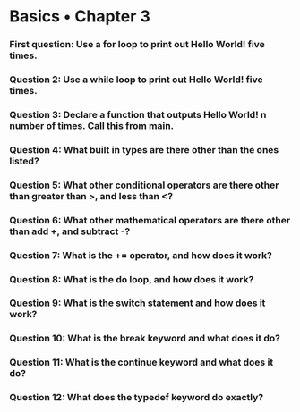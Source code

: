 # Basics • Chapter 3

### First question: Use a for loop to print out Hello World! five times.

### Question 2: Use a while loop to print out Hello World! five times.


### Question 3: Declare a function that outputs Hello World! n number of times. Call this from main.


### Question 4: What built in types are there other than the ones listed?

### Question 5: What other conditional operators are there other than greater than >, and less than <?

### Question 6: What other mathematical operators are there other than add +, and subtract -?

### Question 7: What is the += operator, and how does it work?

### Question 8: What is the do loop, and how does it work?

### Question 9: What is the switch statement and how does it work?

### Question 10: What is the break keyword and what does it do?

### Question 11: What is the continue keyword and what does it do?

### Question 12: What does the typedef keyword do exactly?